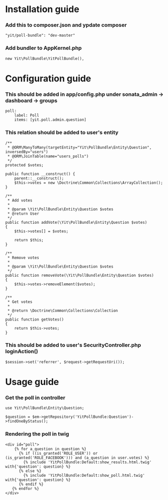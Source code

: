 Installation guide
===================

### Add this to composer.json and ypdate composer

    "yit/poll-bundle": "dev-master"

### Add bundler to AppKernel.php

    new Yit\PollBundle\YitPollBundle(),
    
Configuration guide
===================

### This should be added in app/config.php under sonata_admin -> dashboard -> groups

    poll:
        label: Poll
        items: [yit.poll.admin.question]

### This relation should be added to user's entity

    /**
     * @ORM\ManyToMany(targetEntity="Yit\PollBundle\Entity\Question", inversedBy="users")
     * @ORM\JoinTable(name="users_polls")
     */
    protected $votes;
    
    public function __construct() {
        parent::__construct();
        $this->votes = new \Doctrine\Common\Collections\ArrayCollection();
    }
    
    /**
     * Add votes
     *
     * @param \Yit\PollBundle\Entity\Question $votes
     * @return User
     */
    public function addVote(\Yit\PollBundle\Entity\Question $votes)
    {
        $this->votes[] = $votes;
    
        return $this;
    }

    /**
     * Remove votes
     *
     * @param \Yit\PollBundle\Entity\Question $votes
     */
    public function removeVote(\Yit\PollBundle\Entity\Question $votes)
    {
        $this->votes->removeElement($votes);
    }

    /**
     * Get votes
     *
     * @return \Doctrine\Common\Collections\Collection 
     */
    public function getVotes()
    {
        return $this->votes;
    }
    
### This should be added to user's SecurityController.php loginAction()

    $session->set('referrer', $request->getRequestUri());
    
Usage guide
===================

### Get the poll in controller

    use Yit\PollBundle\Entity\Question;

    $question = $em->getRepository('YitPollBundle:Question')->findOneByStatus();
    
### Rendering the poll in twig

    <div id="poll">
        {% for a_question in question %}
          {% if ((is_granted('ROLE_USER')) or (is_granted('ROLE_FACEBOOK'))) and (a_question in user.votes) %}
            {% include 'YitPollBundle:Default:show_results.html.twig' with{'question': question} %}
          {% else %}
            {% include 'YitPollBundle:Default:show_poll.html.twig' with{'question': question} %}
          {% endif %}
       {% endfor %}
    </div>
